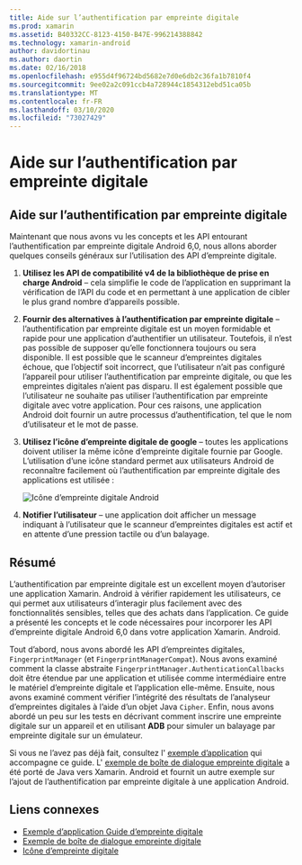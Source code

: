 ```yaml
---
title: Aide sur l’authentification par empreinte digitale
ms.prod: xamarin
ms.assetid: B40332CC-8123-4150-B47E-996214388842
ms.technology: xamarin-android
author: davidortinau
ms.author: daortin
ms.date: 02/16/2018
ms.openlocfilehash: e955d4f96724bd5682e7d0e6db2c36fa1b7810f4
ms.sourcegitcommit: 9ee02a2c091ccb4a728944c1854312ebd51ca05b
ms.translationtype: MT
ms.contentlocale: fr-FR
ms.lasthandoff: 03/10/2020
ms.locfileid: "73027429"
---
```

# <a name="fingerprint-authentication-guidance"></a>Aide sur l’authentification par empreinte digitale

## <a name="fingerprint-authentication-guidance"></a>Aide sur l’authentification par empreinte digitale

Maintenant que nous avons vu les concepts et les API entourant l’authentification par empreinte digitale Android 6,0, nous allons aborder quelques conseils généraux sur l’utilisation des API d’empreinte digitale.

1. **Utilisez les API de compatibilité v4 de la bibliothèque de prise en charge Android** &ndash; cela simplifie le code de l’application en supprimant la vérification de l’API du code et en permettant à une application de cibler le plus grand nombre d’appareils possible.
2. **Fournir des alternatives à l’authentification par empreinte digitale** &ndash; l’authentification par empreinte digitale est un moyen formidable et rapide pour une application d’authentifier un utilisateur. Toutefois, il n’est pas possible de supposer qu’elle fonctionnera toujours ou sera disponible. Il est possible que le scanneur d’empreintes digitales échoue, que l’objectif soit incorrect, que l’utilisateur n’ait pas configuré l’appareil pour utiliser l’authentification par empreinte digitale, ou que les empreintes digitales n’aient pas disparu. Il est également possible que l’utilisateur ne souhaite pas utiliser l’authentification par empreinte digitale avec votre application. Pour ces raisons, une application Android doit fournir un autre processus d’authentification, tel que le nom d’utilisateur et le mot de passe.
3. **Utilisez l’icône d’empreinte digitale de google** &ndash; toutes les applications doivent utiliser la même icône d’empreinte digitale fournie par Google. L’utilisation d’une icône standard permet aux utilisateurs Android de reconnaître facilement où l’authentification par empreinte digitale des applications est utilisée : 
    
    ![Icône d’empreinte digitale Android](summary-images/ic-fp-40px.png)
    
4. **Notifier l’utilisateur** &ndash; une application doit afficher un message indiquant à l’utilisateur que le scanneur d’empreintes digitales est actif et en attente d’une pression tactile ou d’un balayage. 

## <a name="summary"></a>Résumé

L’authentification par empreinte digitale est un excellent moyen d’autoriser une application Xamarin. Android à vérifier rapidement les utilisateurs, ce qui permet aux utilisateurs d’interagir plus facilement avec des fonctionnalités sensibles, telles que des achats dans l’application. Ce guide a présenté les concepts et le code nécessaires pour incorporer les API d’empreinte digitale Android 6,0 dans votre application Xamarin. Android.

Tout d’abord, nous avons abordé les API d’empreintes digitales, `FingerprintManager` (et `FingerprintManagerCompat`). Nous avons examiné comment la classe abstraite `FingerprintManager.AuthenticationCallbacks` doit être étendue par une application et utilisée comme intermédiaire entre le matériel d’empreinte digitale et l’application elle-même. Ensuite, nous avons examiné comment vérifier l’intégrité des résultats de l’analyseur d’empreintes digitales à l’aide d’un objet Java `Cipher`. Enfin, nous avons abordé un peu sur les tests en décrivant comment inscrire une empreinte digitale sur un appareil et en utilisant **ADB** pour simuler un balayage par empreinte digitale sur un émulateur. 

Si vous ne l’avez pas déjà fait, consultez l' [exemple d’application](https://github.com/xamarin/monodroid-samples/tree/master/FingerprintGuide) qui accompagne ce guide. L' [exemple de boîte de dialogue empreinte digitale](https://docs.microsoft.com/samples/xamarin/monodroid-samples/android-m-fingerprintdialog) a été porté de Java vers Xamarin. Android et fournit un autre exemple sur l’ajout de l’authentification par empreinte digitale à une application Android.

## <a name="related-links"></a>Liens connexes

- [Exemple d’application Guide d’empreinte digitale](https://github.com/xamarin/monodroid-samples/tree/master/FingerprintGuide)
- [Exemple de boîte de dialogue empreinte digitale](https://docs.microsoft.com/samples/xamarin/monodroid-samples/android-m-fingerprintdialog)
- [Icône d’empreinte digitale](https://raw.githubusercontent.com/xamarin/monodroid-samples/master/FingerprintGuide/FingerprintSampleApp/Resources/drawable-hdpi/ic_fp_40px.png)
